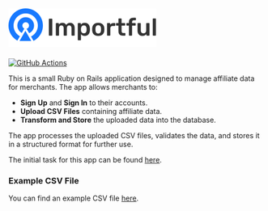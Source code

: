 ## ![Importful](app/assets/images/logo.svg)

[![GitHub Actions](https://github.com/ibalosh/importful/actions/workflows/ci.yml/badge.svg)](https://github.com/ibalosh/importful/actions)

This is a small Ruby on Rails application designed to manage affiliate data for merchants. The app allows merchants to:

- **Sign Up** and **Sign In** to their accounts.
- **Upload CSV Files** containing affiliate data.
- **Transform and Store** the uploaded data into the database.

The app processes the uploaded CSV files, validates the data, and stores it in a structured format for further use.

The initial task for this app can be found [here](TASK.md).

### Example CSV File

You can find an example CSV file [here](examples/affiliates-small.csv).